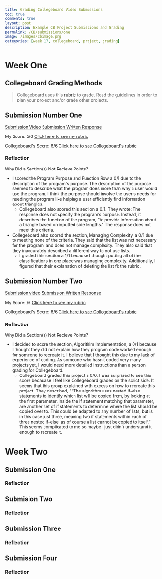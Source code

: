 ```yaml
---
title: Grading Collegeboard Video Submissions
toc: true
comments: true
layout: post
description: Example CB Project Submissions and Grading
permalink: /CB/submissions/one
image: /images/cbimage.png
categories: [week 17, collegeboard, project, grading]
---
```


# Week One

## Collegeboard Grading Methods
> Collegeboard uses this [rubric](https://apcentral.collegeboard.org/media/pdf/ap22-sg-computer-science-principles.pdf) to grade. Read the guidelines in order to plan your project and/or grade other projects.


## Submission Number One
[Submission Video](https://secure-media.collegeboard.org/apc/ap-computer-science-principles-2022-create-performance-task-sample-f-video.mp4)
[Submission Written Response](https://apcentral.collegeboard.org/media/pdf/ap-computer-science-principles-2022-create-performance-task-sample-f.pdf)

My Score: 5/6
[Click here to see my rubric](https://github.com/avac54765/fastpages-ava/issues/16)

Collegeboard's Score: 6/6
[Click here to see Collegeboard's rubric](https://drive.google.com/file/d/1heOeGcmxqTjG4Hqf0Vi1YFUZt_Trs_CE/view)

### Reflection

Why Did a Section(s) Not Recieve Points?
- I scored the Program Purpose and Function Row a 0/1 due to the description of the program's purpose. The description of the purpose seemed to describe what the program does more than why a user would use the program. I think the purpose should involve the user's needs for needing the program like helping a user efficiently find information about triangles.
    - Collegeboard also scored this section a 0/1. They wrote: The response does not specify the program’s purpose. Instead, it describes the function of the program, “to provide information about a triangle based on inputted side lengths.” The response does not meet this criteria.
- Collegeboard also scored the section, Managing Complexity, a 0/1 due to meeting none of the criteria. They said that the list was not necessary for the program, and does not manage complexity. They also said that they inaccurately described a different way to not use lists.
    - I graded this section a 1/1 because I thought putting all of the classifications in one place was managing complexity. Additionally, I figured that their explanation of deleting the list fit the rubric.




## Submission Number Two
[Submission video](https://youtu.be/tEXoC-zYsrU)
[Submission Written Response](https://apcentral.collegeboard.org/media/pdf/ap-computer-science-principles-2022-create-performance-task-sample-f.pdf)


My Score: /6
[Click here to see my rubric](https://github.com/avac54765/fastpages-ava/issues/17)

Collegeboard's Score: 6/6
[Click here to see Collegeboard's rubric](https://drive.google.com/file/d/1h1BDVPlYfXE5Lg1AZ8VdWJf6erT3hQ4e/view?usp=share_link)

### Reflection

Why Did a Section(s) Not Recieve Points?
- I decided to score the section, Algorithim Implementation, a 0/1 because I thought they did not explain how they program code worked enough for someone to recreate it. I believe that I thought this due to my lack of experience of coding. As someone who hasn't coded very many projects yet, I would need more detailed instructions than a person grading for Collegeboard.
    - Collegeboard graded this project a 6/6. I was surprised to see this score becauase I feel like Collegeboard grades on the scrict side. It seems that this group explained with excess on how to recreate this project. They described, "“The algorithm uses nested if-else statements to identify which list will be copied from, by looking at the first parameter. Inside the if statement matching that parameter, are another set of if statements to determine where the list should be copied over to. This could be adapted to any number of lists, but is in this case just three, meaning two if statements within each of three nested if-else, as of course a list cannot be copied to itself.” This seems complicated to me so maybe I just didn't understand it enough to recreate it.

# Week Two

## Submission One

### Reflection



## Submision Two

### Reflection



## Submission Three

### Reflection



## Submission Four

### Reflection

